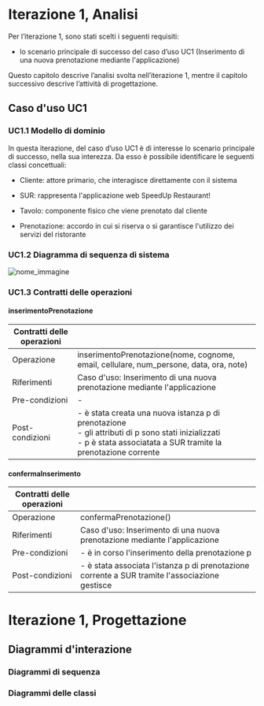 # Iterazione 1, Analisi

Per l’iterazione 1, sono stati scelti i seguenti requisiti:

- lo scenario principale di successo del caso d’uso UC1 (Inserimento di una nuova prenotazione mediante l'applicazione)

Questo capitolo descrive l’analisi svolta nell’iterazione 1, mentre il capitolo successivo descrive l’attività di progettazione.

## Caso d'uso UC1

### UC1.1 Modello di dominio

In questa iterazione, del caso d’uso UC1 è di interesse lo scenario principale di successo, nella sua interezza. Da esso è possibile identificare le seguenti classi concettuali:

- Cliente: attore primario, che interagisce direttamente con il sistema

- SUR: rappresenta l'applicazione web SpeedUp Restaurant!

- Tavolo: componente fisico che viene prenotato dal cliente

- Prenotazione: accordo in cui si riserva o si garantisce l'utilizzo dei servizi del ristorante

### UC1.2 Diagramma di sequenza di sistema

![nome_immagine](URL_immagine)

### UC1.3 Contratti delle operazioni

#### inserimentoPrenotazione

| Contratti delle operazioni |                                                                                                                                                                           |
|----------------------------|---------------------------------------------------------------------------------------------------------------------------------------------------------------------------|
| Operazione                 | inserimentoPrenotazione(nome, cognome, email, cellulare, num_persone, data, ora, note)                                                                                    |
| Riferimenti                | Caso d'uso: Inserimento di una nuova prenotazione mediante l'applicazione                                                                                                 |
| Pre-condizioni             | -                                                                                                                                                                         |
| Post-condizioni            | - è stata creata una nuova istanza p di prenotazione<br> - gli attributi di p sono stati inizializzati<br> - p è stata associatata a SUR tramite la prenotazione corrente |

#### confermaInserimento

| Contratti delle operazioni |                                                                                                |
|----------------------------|------------------------------------------------------------------------------------------------|
| Operazione                 | confermaPrenotazione()                                                                         |
| Riferimenti                | Caso d'uso: Inserimento di una nuova prenotazione mediante l'applicazione                      |
| Pre-condizioni             | - è in corso l'inserimento della prenotazione p                                                |
| Post-condizioni            | - è stata associata l'istanza p di prenotazione corrente a SUR tramite l'associazione gestisce |

# Iterazione 1, Progettazione

## Diagrammi d'interazione

### Diagrammi di sequenza

### Diagrammi delle classi

